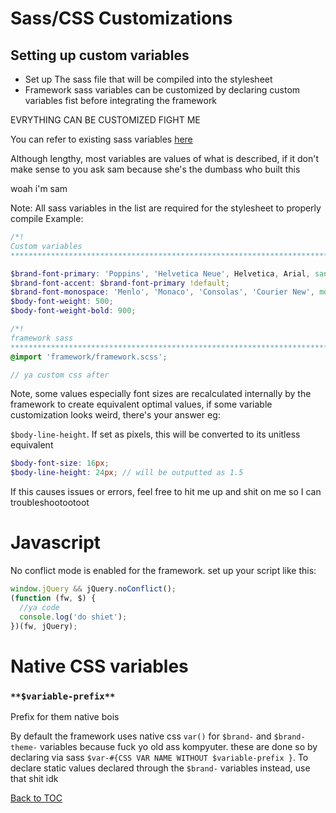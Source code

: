 # Sass/CSS Customizations

## Setting up custom variables

- Set up The sass file that will be compiled into the stylesheet
- Framework sass variables can be customized by declaring custom variables fist before integrating the framework

EVRYTHING CAN BE CUSTOMIZED FIGHT ME

You can refer to existing sass variables [here](../../../scss/import/_vars.scss)

Although lengthy, most variables are values of what is described, if it don't make sense to you ask sam because she's the dumbass who built this

woah i'm sam

Note: All sass variables in the list are required for the stylesheet to properly compile
Example:

```scss
/*!
Custom variables
****************************************************************************/

$brand-font-primary: 'Poppins', 'Helvetica Neue', Helvetica, Arial, sans-serif !default;
$brand-font-accent: $brand-font-primary !default;
$brand-font-monospace: 'Menlo', 'Monaco', 'Consolas', 'Courier New', monospace;
$body-font-weight: 500;
$body-font-weight-bold: 900;

/*!
framework sass
****************************************************************************/
@import 'framework/framework.scss';

// ya custom css after
```

Note, some values especially font sizes are recalculated internally by the framework to create equivalent optimal values, if some variable customization looks weird, there's your answer
eg:

`$body-line-height`. If set as pixels, this will be converted to its unitless equivalent

```scss
$body-font-size: 16px;
$body-line-height: 24px; // will be outputted as 1.5
```

If this causes issues or errors, feel free to hit me up and shit on me so I can troubleshootootoot

# Javascript

No conflict mode is enabled for the framework. set up your script like this:

```js
window.jQuery && jQuery.noConflict();
(function (fw, $) {
  //ya code
  console.log('do shiet');
})(fw, jQuery);
```

# Native CSS variables

### `**$variable-prefix**`

Prefix for them native bois

By default the framework uses native css `var()` for `$brand-` and `$brand-theme-` variables because fuck yo old ass kompyuter. these are done so by declaring via sass `$var-#{CSS VAR NAME WITHOUT $variable-prefix }`. To declare static values declared through the `$brand-` variables instead, use that shit idk

[Back to TOC](../../../readme.md)
